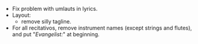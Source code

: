 - Fix problem with umlauts in lyrics.
- Layout:
  - remove silly tagline.
- For all recitativos, remove instrument names (except strings and flutes), and put "_Evangelist:_" at beginning.